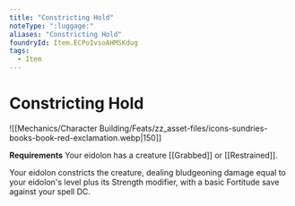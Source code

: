 ```yaml
---
title: "Constricting Hold"
noteType: ":luggage:"
aliases: "Constricting Hold"
foundryId: Item.ECPoIvsoAHMSKdug
tags:
  - Item
---
```


# Constricting Hold
![[Mechanics/Character Building/Feats/zz_asset-files/icons-sundries-books-book-red-exclamation.webp|150]]

**Requirements** Your eidolon has a creature [[Grabbed]] or [[Restrained]].

Your eidolon constricts the creature, dealing bludgeoning damage equal to your eidolon's level plus its Strength modifier, with a basic Fortitude save against your spell DC.
